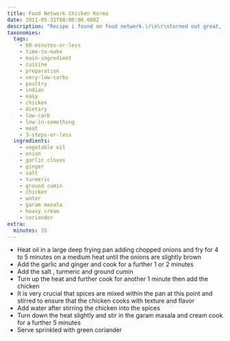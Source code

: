 ```yaml
---
title: Food Network Chicken Korma
date: 2011-05-31T00:00:00.000Z
description: "Recipe i found on food network.\r\n\r\nturned out great, so thought i'd share it here for filing purposes if nothing else."
taxonomies:
  tags:
    - 60-minutes-or-less
    - time-to-make
    - main-ingredient
    - cuisine
    - preparation
    - very-low-carbs
    - poultry
    - indian
    - easy
    - chicken
    - dietary
    - low-carb
    - low-in-something
    - meat
    - 3-steps-or-less
  ingredients:
    - vegetable oil
    - onion
    - garlic cloves
    - ginger
    - salt
    - turmeric
    - ground cumin
    - chicken
    - water
    - garam masala
    - heavy cream
    - coriander
extra:
  minutes: 35
---
```

 - Heat oil in a large deep frying pan adding chopped onions and fry for 4 to 5 minutes on a medium heat until the onions are slightly brown
 - Add the garlic and ginger and cook for a further 1 or 2 minutes
 - Add the salt , turmeric and ground cumin
 - Turn up the heat and further cook for another 1 minute then add the chicken
 - It is very crucial that spices are mixed within the pan at this point and stirred to ensure that the chicken cooks with texture and flavor
 - Add water after stirring the chicken into the spices
 - Turn down the heat slightly and stir in the garam masala and cream cook for a further 5 minutes
 - Serve sprinkled with green coriander
